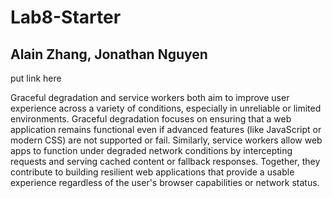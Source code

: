# Lab8-Starter
## Alain Zhang, Jonathan Nguyen

put link here

Graceful degradation and service workers both aim to improve user experience across a variety of conditions, especially in unreliable or limited environments. Graceful degradation focuses on ensuring that a web application remains functional even if advanced features (like JavaScript or modern CSS) are not supported or fail. Similarly, service workers allow web apps to function under degraded network conditions by intercepting requests and serving cached content or fallback responses. Together, they contribute to building resilient web applications that provide a usable experience regardless of the user's browser capabilities or network status.